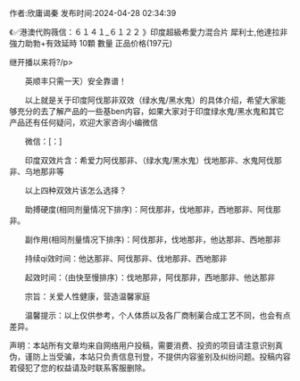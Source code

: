 <p>作者:欣庸谒秦 发布时间:2024-04-28 02:34:39</p>
<p>《✅港澳代购薇信：６１４１_６１２２ 》印度超級希愛力混合片 犀利士,他達拉非 強力助勃+有效延時 10顆 數量 正品价格(197元) </p>
									<p>继开播以来将?/p><p></p><p>　　英顺丰只需一天）安全靠谱！</p><p>　　以上就是关于印度阿伐那非双效（绿水鬼/黑水鬼）的具体介绍，希望大家能够充分的去了解产品的一些基ben内容，如果大家对于印度绿水鬼/黑水鬼和其它产品还有任何疑问，欢迎大家咨询小编微信</p><p>　　微信：[：]</p><p>　　印度双效片含：希爱力阿伐那非、（绿水鬼/黑水鬼）伐地那非、水鬼阿伐那非、乌地那非等</p><p>　　以上四种双效片该怎么选择？</p><p>　　助搏硬度(相同剂量情况下排序)：阿伐那非，伐地那非，西地那非、阿伐那非。</p><p>　　副作用(相同剂量情况下排序)：阿伐那非，伐地那非，他达那非、西地那非</p><p>　　持续qi效时间：他达那非、阿伐那非、伐地那非、西地那非</p><p>　　起效时间：（由快至慢排序）：伐地那非，阿伐那非，西地那非、他达那非</p><p>　　宗旨：关爱人性健康，营造温馨家庭</p><p>　　温馨提示：以上仅供参考，个人体质以及各厂商制薬合成工艺不同，也会有点差异。</p>				声明：本站所有文章均来自网络用户投稿，需要消费、投资的项目请注意识别真伪，谨防上当受骗，本站只负责信息刊登，不提供内容鉴别及纠纷问题。投稿内容若侵犯了您的权益请及时联系客服删除。				
